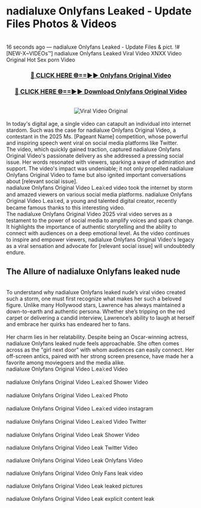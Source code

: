 # nadialuxe Onlyfans Leaked - Update Files Photos & Videos 
<br>
16 seconds ago — nadialuxe Onlyfans Leaked - Update Files & pict. !#[NEW-X~VIDEOs™] nadialuxe Onlyfans Leaked Viral Video XNXX Video Original Hot Sex porn Video
<br>
<div align="center">
<h3><a href="http://freeplayer.one?title=nadialuxe&ref=25OR" rel="nofollow">🔴 CLICK HERE 🌐==►► Onlyfans Original Video</a></h3>
<h3><a href="http://freeplayer.one?title=nadialuxe&ref=25OR" rel="nofollow">🔴 CLICK HERE 🌐==►► Download Onlyfans Original Video</a></h3>
<br>
<a href="http://freeplayer.one?title=nadialuxe&ref=25OR" rel="nofollow" data-target="animated-image.originalLink"><img src="https://i.ibb.co.com/xMMVF88/686577567.gif" alt="Viral Video Original" style="max-width: 100%; display: inline-block;" data-target="animated-image.originalImage"></a>
</div>
<br>
In today's digital age, a single video can catapult an individual into internet stardom. Such was the case for nadialuxe Onlyfans Original Video, a contestant in the 2025 Ms. [Pageant Name] competition, whose powerful and inspiring speech went viral on social media platforms like Twitter.
<br>
The video, which quickly gained traction, captured nadialuxe Onlyfans Original Video's passionate delivery as she addressed a pressing social issue. Her words resonated with viewers, sparking a wave of admiration and support. The video's impact was undeniable; it not only propelled nadialuxe Onlyfans Original Video to fame but also ignited important conversations about [relevant social issue].
<br>
nadialuxe Onlyfans Original Video L.ea𝚔ed video took the internet by storm and amazed viewers on various social media platforms. nadialuxe Onlyfans Original Video L.ea𝚔ed, a young and talented digital creator, recently became famous thanks to this interesting video.
<br>
The nadialuxe Onlyfans Original Video 2025 viral video serves as a testament to the power of social media to amplify voices and spark change. It highlights the importance of authentic storytelling and the ability to connect with audiences on a deep emotional level. As the video continues to inspire and empower viewers, nadialuxe Onlyfans Original Video's legacy as a viral sensation and advocate for [relevant social issue] will undoubtedly endure.
<br>
<h2>The Allure of nadialuxe Onlyfans leaked nude</h2>
<br>
To understand why nadialuxe Onlyfans leaked nude’s viral video created such a storm, one must first recognize what makes her such a beloved figure. Unlike many Hollywood stars, Lawrence has always maintained a down-to-earth and authentic persona. Whether she’s tripping on the red carpet or delivering a candid interview, Lawrence’s ability to laugh at herself and embrace her quirks has endeared her to fans.
<br><br>
Her charm lies in her relatability. Despite being an Oscar-winning actress, nadialuxe Onlyfans leaked nude feels approachable. She often comes across as the "girl next door" with whom audiences can easily connect. Her off-screen antics, paired with her strong screen presence, have made her a favorite among moviegoers and the media alike.
<br>
nadialuxe Onlyfans Original Video L.ea𝚔ed Video
<br><br>
nadialuxe Onlyfans Original Video L.ea𝚔ed Shower Video
<br><br>
nadialuxe Onlyfans Original Video L.ea𝚔ed Photo
<br><br>
nadialuxe Onlyfans Original Video L.ea𝚔ed video instagram
<br><br>
nadialuxe Onlyfans Original Video L.ea𝚔ed Video Twitter
<br><br>
nadialuxe Onlyfans Original Video Leak Shower Video
<br><br>
nadialuxe Onlyfans Original Video Leak Twitter Video
<br><br>
nadialuxe Onlyfans Original Video Leak Onlyfans Video
<br><br>
nadialuxe Onlyfans Original Video Only Fans leak video
<br><br>
nadialuxe Onlyfans Original Video Leak leaked pictures
<br><br>
nadialuxe Onlyfans Original Video Leak explicit content leak
